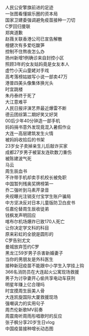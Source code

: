 人民公安擎旗前进的足迹  
一张图看懂娱乐圈的资本局  
国家卫建委强调避免疫苗接种一刀切  
C罗回归曼联  
郑爽道歉  
赵薇关联香港公司已宣告解散  
檀健次有多爱吃酸笋  
控制不住熬夜怎么办  
扬州新增1例确诊来自封控小区  
照顾3年的女友姑妈竟是女友本人  
虚竹小天山童姥对手戏  
高考落榜姑娘写小说一部卖47万  
港普四美头像集体换光头  
时宜跳楼  
朱丹泰终于死了  
大江意难平  
人民日报评演艺界最近爆雷不断  
德云团综第二期好笑又好哭  
00后少年40分钟造一部手机  
妈妈捐书意外发现竟混入暑假作业  
大连一高层建筑发生火情  
被妈妈收拾后的书架  
23岁女子卖掉亲生儿后敲诈买家  
成都27岁男子被室友连砍数刀重伤  
被陈建波气死  
马云  
周生辰血书  
不许带手机却卖手机校长被免职  
中国暂列残奥奖牌榜第一  
乔二强听到马素芹录音  
央视曝光注销支付宝学生账户骗局  
中方坚决反对日本儿童版防卫白皮书  
任嘉伦替周生辰收徒弟  
钱枫发声明回应  
喀布尔机场爆炸已致170人死亡  
让你决定学文科的科目  
原来彩虹的全貌是圆形的  
C罗告别尤文  
曼城放弃签约C罗  
黑龙江59岁男子杀害新婚妻子  
当你的男朋友是外科医生  
接种新冠疫苗不能跟中小学生入学挂上钩  
366名消防员在大连起火公寓现场救援  
男子为讨孕妻开心偷共享电动车获刑  
明星年赚上亿合理吗  
时宜摸周生辰美人骨  
大连凯旋国际大厦救援现场  
强嘲讽力的实用句子  
周杰伦新歌MV前奏  
周震南听周雨彤唱歌时的反应  
张子枫分享20岁生日vlog  
中国疫苗接种增长动态图  
